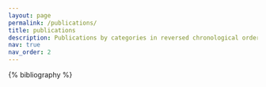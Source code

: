 ```yaml
---
layout: page
permalink: /publications/
title: publications
description: Publications by categories in reversed chronological order [generated by jekyll-scholar].
nav: true
nav_order: 2
---
```


<!-- _pages/publications.md -->

<!-- Bibsearch Feature -->

<!---
{% include bib_search.liquid %}
-->

<div class="publications">

{% bibliography %}

</div>
